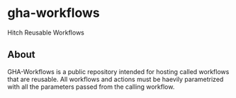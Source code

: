 # gha-workflows
Hitch Reusable Workflows

## About

GHA-Workflows is a public repository intended for hosting called workflows that are reusable.
All workflows and actions must be haevily parametrized with all the parameters passed from the calling workflow.